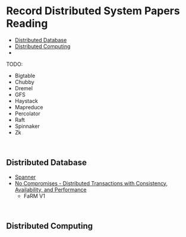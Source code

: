 # Record Distributed System Papers Reading

- [Distributed Database](#distributed_database)
- [Distributed Computing](#distributed_computing)
- []()



TODO:

- Bigtable
- Chubby
- Dremel
- GFS
- Haystack
- Mapreduce
- Percolator
- Raft
- Spinnaker
- Zk


&nbsp;   
<a id="distributed_database"></a>
## Distributed Database

- [Spanner](https://github.com/rsy56640/paper-reading/tree/master/%E5%88%86%E5%B8%83%E5%BC%8F/content/Spanner)
- [No Compromises - Distributed Transactions with Consistency, Availability, and Performance](https://github.com/rsy56640/paper-reading/tree/master/%E5%88%86%E5%B8%83%E5%BC%8F/content/No%20Compromises%20-%20Distributed%20Transactions%20with%20Consistency%2C%20Availability%2C%20and%20Performance)
  - FaRM V1



&nbsp;   
<a id="distributed_computing"></a>
## Distributed Computing